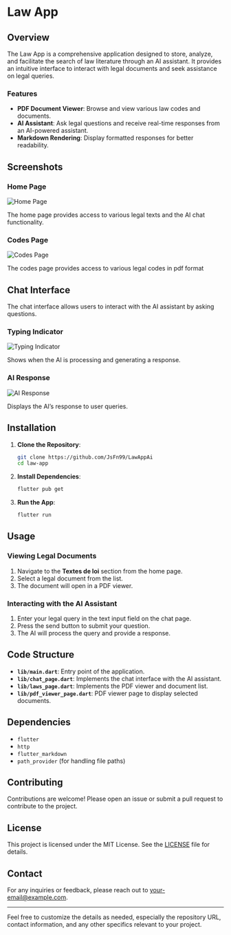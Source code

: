 # Law App

## Overview

The Law App is a comprehensive application designed to store, analyze, and facilitate the search of law literature through an AI assistant. It provides an intuitive interface to interact with legal documents and seek assistance on legal queries.

### Features

- **PDF Document Viewer**: Browse and view various law codes and documents.
- **AI Assistant**: Ask legal questions and receive real-time responses from an AI-powered assistant.
- **Markdown Rendering**: Display formatted responses for better readability.

## Screenshots

### Home Page

![Home Page](home.png)

The home page provides access to various legal texts and the AI chat functionality.

### Codes Page

![Codes Page](codes.png)

The codes page provides access to various legal codes in pdf format

## Chat Interface

The chat interface allows users to interact with the AI assistant by asking questions.

### Typing Indicator

![Typing Indicator](typing.png)

Shows when the AI is processing and generating a response.

### AI Response

![AI Response](answer.png)

Displays the AI’s response to user queries.

## Installation

1. **Clone the Repository**:
   ```bash
   git clone https://github.com/JsFn99/LawAppAi
   cd law-app
   ```

2. **Install Dependencies**:
   ```bash
   flutter pub get
   ```

3. **Run the App**:
   ```bash
   flutter run
   ```

## Usage

### Viewing Legal Documents

1. Navigate to the **Textes de loi** section from the home page.
2. Select a legal document from the list.
3. The document will open in a PDF viewer.

### Interacting with the AI Assistant

1. Enter your legal query in the text input field on the chat page.
2. Press the send button to submit your question.
3. The AI will process the query and provide a response.

## Code Structure

- **`lib/main.dart`**: Entry point of the application.
- **`lib/chat_page.dart`**: Implements the chat interface with the AI assistant.
- **`lib/laws_page.dart`**: Implements the PDF viewer and document list.
- **`lib/pdf_viewer_page.dart`**: PDF viewer page to display selected documents.

## Dependencies

- `flutter`
- `http`
- `flutter_markdown`
- `path_provider` (for handling file paths)

## Contributing

Contributions are welcome! Please open an issue or submit a pull request to contribute to the project.

## License

This project is licensed under the MIT License. See the [LICENSE](LICENSE) file for details.

## Contact

For any inquiries or feedback, please reach out to [your-email@example.com](mailto:your-email@example.com).

---

Feel free to customize the details as needed, especially the repository URL, contact information, and any other specifics relevant to your project.
